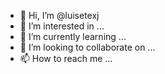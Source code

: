 - 👋 Hi, I’m @luisetexj
- 👀 I’m interested in ...
- 🌱 I’m currently learning ...
- 💞️ I’m looking to collaborate on ...
- 📫 How to reach me ...

<!---
luisetexj/luisetexj is a ✨ special ✨ repository because its `README.md` (this file) appears on your GitHub profile.
You can click the Preview link to take a look at your changes.
--->
